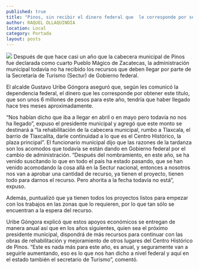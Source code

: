 ```yaml
---
published: true
title: "Pinos, sin recibir el dinero federal que  le corresponde por ser Pueblo Mágico"
author: RAQUEL OLLAQUINDIA
location: Local
category: Portada
layout: posts
---
```


![](http://i.imgur.com/8gJ1iy0m.jpg)
Después de que hace casi un año que la cabecera municipal de Pinos fue declarada como cuarto Pueblo Mágico de Zacatecas, la administración municipal todavía no ha recibido los recursos que deben llegar por parte de la Secretaría de Turismo (Sectur) de Gobierno federal.

El alcalde Gustavo Uribe Góngora aseguró que, según les comunicó la dependencia federal, el dinero que les corresponde por obtener este título, que son unos 6 millones de pesos para este año, tendría que haber llegado hace tres meses aproximadamente.

“Nos habían dicho que iba a llegar en abril o en mayo pero todavía no nos ha llegado”, expuso el presidente municipal y agregó que este monto se destinará a “la rehabilitación de la cabecera municipal, rumbo a Tlaxcala, el barrio de Tlaxcalita, darle continuidad a lo que es el Centro Histórico, la plaza principal”.
El funcionario municipal dijo que las razones de la tardanza son los acomodos que todavía se están dando en Gobierno federal por el cambio de administración.
“Después del nombramiento, en este año, se ha venido suscitando lo que en todo el país ha estado pasando, que se han venido acomodando la cosa allá en la Sectur nacional, entonces a nosotros nos van a aprobar una cantidad de recurso, ya tienen el proyecto, tienen todo para darnos el recurso. Pero ahorita a la fecha todavía no está”, expuso.

Además, puntualizó que ya tienen todos los proyectos listos para empezar con los trabajos en las zonas que lo requieren, por lo que tan sólo se encuentran a la espera del recurso.

Uribe Góngora explicó que estos apoyos económicos se entregan de manera anual así que en los años siguientes, quien sea el próximo presidente municipal, dispondrá de más recursos para continuar con las obras de rehabilitación y mejoramiento de otros lugares del Centro Histórico de Pinos.
“Este es nada más para este año, es anual, y seguramente van a seguirle aumentando, eso es lo que nos han dicho a nivel federal y aquí en el estado también el secretario de Turismo”, comentó.
